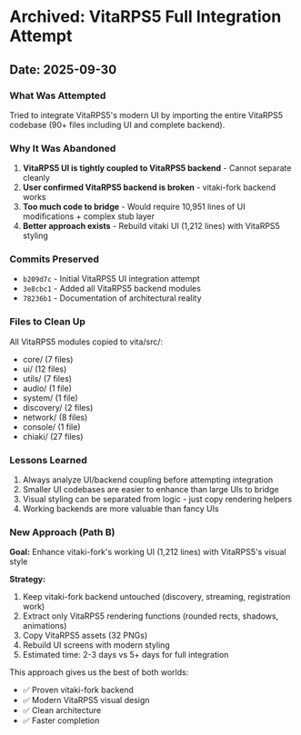 # Archived: VitaRPS5 Full Integration Attempt

## Date: 2025-09-30

### What Was Attempted
Tried to integrate VitaRPS5's modern UI by importing the entire VitaRPS5 codebase (90+ files including UI and complete backend).

### Why It Was Abandoned
1. **VitaRPS5 UI is tightly coupled to VitaRPS5 backend** - Cannot separate cleanly
2. **User confirmed VitaRPS5 backend is broken** - vitaki-fork backend works
3. **Too much code to bridge** - Would require 10,951 lines of UI modifications + complex stub layer
4. **Better approach exists** - Rebuild vitaki UI (1,212 lines) with VitaRPS5 styling

### Commits Preserved
- `b209d7c` - Initial VitaRPS5 UI integration attempt
- `3e8cbc1` - Added all VitaRPS5 backend modules
- `78236b1` - Documentation of architectural reality

### Files to Clean Up
All VitaRPS5 modules copied to vita/src/:
- core/ (7 files)
- ui/ (12 files)
- utils/ (7 files)
- audio/ (1 file)
- system/ (1 file)
- discovery/ (2 files)
- network/ (8 files)
- console/ (1 file)
- chiaki/ (27 files)

### Lessons Learned
1. Always analyze UI/backend coupling before attempting integration
2. Smaller UI codebases are easier to enhance than large UIs to bridge
3. Visual styling can be separated from logic - just copy rendering helpers
4. Working backends are more valuable than fancy UIs

### New Approach (Path B)
**Goal:** Enhance vitaki-fork's working UI (1,212 lines) with VitaRPS5's visual style

**Strategy:**
1. Keep vitaki-fork backend untouched (discovery, streaming, registration work)
2. Extract only VitaRPS5 rendering functions (rounded rects, shadows, animations)
3. Copy VitaRPS5 assets (32 PNGs)
4. Rebuild UI screens with modern styling
5. Estimated time: 2-3 days vs 5+ days for full integration

This approach gives us the best of both worlds:
- ✅ Proven vitaki-fork backend
- ✅ Modern VitaRPS5 visual design
- ✅ Clean architecture
- ✅ Faster completion
